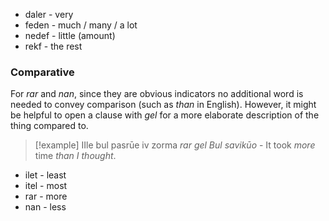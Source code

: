 * daler - very
* feden - much / many / a lot
* nedef - little (amount)
* rekf - the rest

### Comparative

For _rar_ and _nan_, since they are obvious indicators no additional word is needed to convey comparison (such as _than_ in English). However, it might be helpful to open a clause with _gel_ for a more elaborate description of the thing compared to.

>[!example]
>IIle bul pasrūe iv zorma _rar gel Bul savikūo_ - It took _more_ time _than I thought_.

* ilet - least
* itel - most
* rar - more
* nan - less